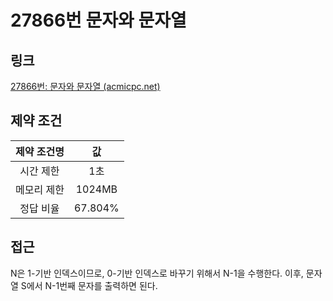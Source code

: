 # 27866번 문자와 문자열

## 링크

[27866번: 문자와 문자열 (acmicpc.net)](https://www.acmicpc.net/problem/27866)

## 제약 조건

| 제약 조건명 |   값    |
| :---------: | :-----: |
|  시간 제한  |   1초   |
| 메모리 제한 | 1024MB  |
|  정답 비율  | 67.804% |

## 접근

N은 1-기반 인덱스이므로, 0-기반 인덱스로 바꾸기 위해서 N-1을 수행한다. 이후, 문자열 S에서 N-1번째 문자를 출력하면 된다.
